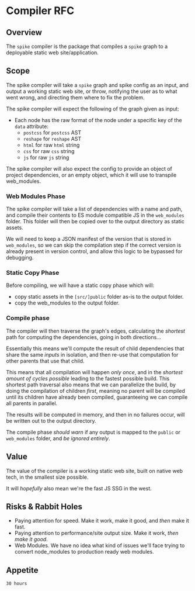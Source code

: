 # Compiler RFC

## Overview

The `spike` compiler is the package that compiles a `spike` graph to a deployable static web site/application.

## Scope

The spike compiler will take a `spike` graph and spike config as an input, and output a working static web site, or throw, notifying the user as to what went wrong, and directing them where to fix the problem.

The spike compiler will expect the following of the graph given as input:

- Each node has the raw format of the node under a specific key of the `data` attribute:
  - `postcss` for `postcss` AST
  - `reshape` for `reshape` AST
  - `html` for raw `html` string
  - `css` for raw `css` string
  - `js` for raw `js` string

The spike compiler will also expect the config to provide an object of project dependencies, or an empty object, which it will use to transpile web_modules.

### Web Modules Phase

The spike compiler will take a list of dependencies with a name and path, and compile their contents to ES module compatible JS in the `web_modules` folder. This folder will then be copied over to the output directory as static assets.

We will need to keep a JSON manifest of the version that is stored in `web_modules`, so we can skip the compilation step if the correct version is already present in version control, and allow this logic to be bypassed for debugging.

### Static Copy Phase

Before compiling, we will have a static copy phase which will:

- copy static assets in the `[src/]public` folder as-is to the output folder.
- copy the web_modules to the output folder.

### Compile phase 

The compiler will then traverse the graph's edges, calculating the _shortest_ path for computing the dependencies, going in both directions...

Essentially this means we'll compute the result of child dependencies that share the same _inputs_ in isolation, and then re-use that computation for other parents that use that child.

This means that all compilation will happen _only once_, and in the _shortest amount of cycles possible_ leading to the fastest possible build. This shortest path traversal also means that we can parallelize the build, by doing the compilation of children _first_, meaning no parent will be compiled until its children have already been compiled, guaranteeing we can compile all parents in parallel.

The results will be computed in memory, and then in no failures occur, will be written out to the output directory.

The compile phase _should warn_ if any output is mapped to the `public` or `web_modules` folder, and _be ignored entirely_.

## Value

The value of the compiler is a working static web site, built on native web tech, in the smallest size possible.

It will _hopefully_ also mean we're the fast JS SSG in the west.

## Risks & Rabbit Holes

- Paying attention for speed. Make it work, make it good, and _then_ make it fast.
- Paying attention to performance/site output size. Make it work, _then make it good_.
- Web Modules. We have no idea what kind of issues we'll face trying to convert node_modules to production ready web modules.

## Appetite

`30 hours`
